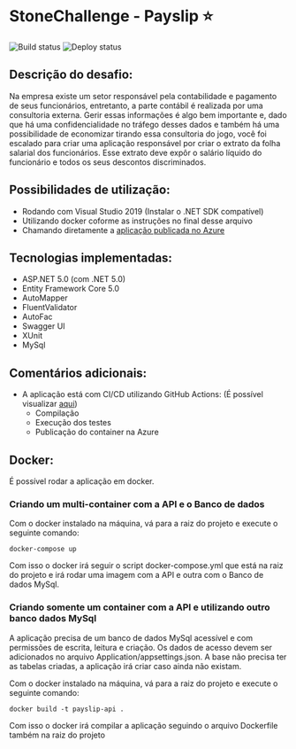 
StoneChallenge - Payslip :star:
===============================

![Build status](https://github.com/ErickFeijo/StoneChallenge_Payslip/actions/workflows/build-test.yml/badge.svg?branch=master)
![Deploy status](https://github.com/ErickFeijo/StoneChallenge_Payslip/actions/workflows/docker-image.yml/badge.svg?branch=master)

## Descrição do desafio:
Na empresa existe um setor responsável pela contabilidade e pagamento de seus funcionários, entretanto, a parte contábil é realizada por uma consultoria externa. Gerir essas informações é algo bem importante e, dado que há uma confidencialidade no tráfego desses dados e também há uma possibilidade de economizar tirando essa consultoria do jogo, você foi escalado para criar uma aplicação responsável por criar o extrato da folha salarial dos funcionários. Esse extrato deve expôr o salário líquido do funcionário e todos os seus descontos discriminados.

## Possibilidades de utilização:
- Rodando com Visual Studio 2019 (Instalar o .NET SDK compatível) 
- Utilizando docker coforme as instruções no final desse arquivo 
- Chamando diretamente a [aplicação publicada no Azure](https://stonechallenge-payslip-api.azurewebsites.net/swagger/index.html)

## Tecnologias implementadas:

- ASP.NET 5.0 (com .NET 5.0)
- Entity Framework Core 5.0
- AutoMapper
- FluentValidator
- AutoFac
- Swagger UI
- XUnit
- MySql

## Comentários adicionais:
- A aplicação está com CI/CD utilizando GitHub Actions: (É possível visualizar [aqui](https://github.com/ErickFeijo/StoneChallenge_Payslip/actions))
  - Compilação
  - Execução dos testes
  - Publicação do container na Azure

## Docker:
É possível rodar a aplicação em docker. 

### Criando um multi-container com a API e o Banco de dados
Com o docker instalado na máquina, vá para a raiz do projeto e execute o seguinte comando:
```
docker-compose up
```
Com isso o docker irá seguir o script docker-compose.yml que está na raiz do projeto e irá rodar uma imagem com a API e outra com o Banco de dados MySql.

### Criando somente um container com a API e utilizando outro banco dados MySql
A aplicação precisa de um banco de dados MySql acessível e com permissões de escrita, leitura e criação. Os dados de acesso devem ser adicionados no arquivo Application/appsettings.json.
A base não precisa ter as tabelas criadas, a aplicação irá criar caso ainda não existam.

Com o docker instalado na máquina, vá para a raiz do projeto e execute o seguinte comando:
```
docker build -t payslip-api .
```
Com isso o docker irá compilar a aplicação seguindo o arquivo Dockerfile também na raiz do projeto
